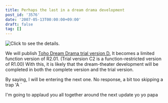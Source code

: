 ```yaml
---
title: Perhaps the last in a dream drama development
post_id: '3576'
date: '2007-05-13T00:00:00+09:00'
draft: false
tag: []
---
```


![Click to see the details.](/!/thC/thC_SS14.jpg)

We will publish [Toho Dream Drama trial version D.](/!/thC/) It becomes a limited function version of R2.01. (Trial version C2 is a function-restricted version of R1.00) With this, it is likely that the dream-theater development will be completed in both the complete version and the trial version.

By saying, I will be entering the next one. No response, a bit too skipping a trap 'A `

I'm going to applaud you all together around the next update yo yo papa